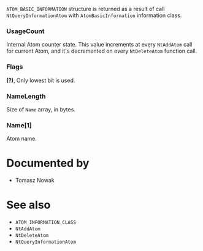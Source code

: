 `ATOM_BASIC_INFORMATION` structure is returned as a result of call `NtQueryInformationAtom` with `AtomBasicInformation` information class.

### UsageCount

Internal Atom counter state. This value increments at every `NtAddAtom` call for current Atom, and it's decremented on every `NtDeleteAtom` function call.

### Flags

**(?)**, Only lowest bit is used.

### NameLength

Size of `Name` array, in bytes.

### Name[1]

Atom name.

# Documented by

* Tomasz Nowak

# See also

* `ATOM_INFORMATION_CLASS`
* `NtAddAtom`
* `NtDeleteAtom`
* `NtQueryInformationAtom`
